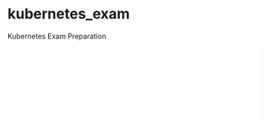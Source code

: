 # kubernetes_exam
Kubernetes Exam Preparation

<script src="https://gist.github.com/amitkarpe/c58c44c1420142f8486aabdd2af8a421.js"></script>

<iframe id="7353574" allowtransparency="true" frameborder="0" style="width:100%;border:none;" src="//www.chess.com/emboard?id=7353574"></iframe><script>window.addEventListener("message",e=>{e['data']&&"7353574"===e['data']['id']&&document.getElementById(`${e['data']['id']}`)&&(document.getElementById(`${e['data']['id']}`).style.height=`${e['data']['frameHeight']+30}px`)});</script>
